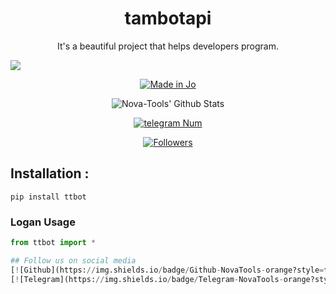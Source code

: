 <h1 align="center">tambotapi</h1>
<p align="center">It's a beautiful project that helps developers program.</p>

![](https://img.shields.io/badge/tambotapi-orange?style=for-the-badge&logo=python.svg) 
<p align="center">
<a href="#"><img title="Made in Jo" src="https://img.shields.io/badge/MADE%20IN-Jo-red.svg?style=for-the-badge&logo=github"></a>

</p>
<p align="center">
<img alt="Nova-Tools' Github Stats" src="https://github-readme-stats.vercel.app/api?username=NovaTools4&show_icons=true&include_all_commits=true&hide_border=true" />

</p>
<p align="center">
<a href="#"><img title="telegram Num" src="https://img.shields.io/badge/telegram%20Num-The Jordan Ghost-red.svg?style=for-the-badge&logo=telegram"></a>
</p>
<p align="center">
<a href="https://github.com/NovaTools4/followers"><img title="Followers" src="https://img.shields.io/github/followers/NovaTools4?color=blue&style=flat-square"></a>
</p>

## Installation :
```
pip install ttbot
```
### Logan Usage

``` python
from ttbot import *

## Follow us on social media
[![Github](https://img.shields.io/badge/Github-NovaTools-orange?style=for-the-badge&logo=github)](https://github.com/NovaTools4/)
[![Telegram](https://img.shields.io/badge/Telegram-NovaTools-orange?style=for-the-badge&logo=Telegram)](https://t.me/VZX_TEAM)

